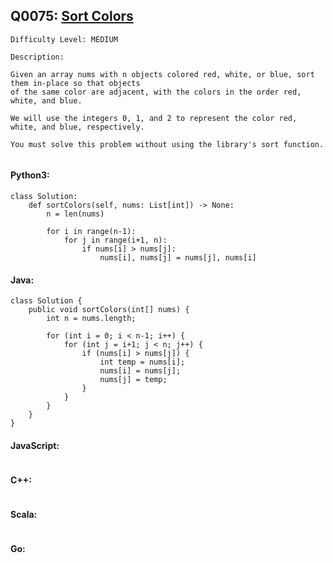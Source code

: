 ## Q0075: [Sort Colors](https://leetcode.com/problems/sort-colors/)

```
Difficulty Level: MEDIUM
```

```
Description:

Given an array nums with n objects colored red, white, or blue, sort them in-place so that objects
of the same color are adjacent, with the colors in the order red, white, and blue.

We will use the integers 0, 1, and 2 to represent the color red, white, and blue, respectively.

You must solve this problem without using the library's sort function.


```

#### Python3:

```
class Solution:
    def sortColors(self, nums: List[int]) -> None:
        n = len(nums)

        for i in range(n-1):
            for j in range(i+1, n):
                if nums[i] > nums[j]:
                    nums[i], nums[j] = nums[j], nums[i]
```

#### Java:

```
class Solution {
    public void sortColors(int[] nums) {
        int n = nums.length;

        for (int i = 0; i < n-1; i++) {
            for (int j = i+1; j < n; j++) {
                if (nums[i] > nums[j]) {
                    int temp = nums[i];
                    nums[i] = nums[j];
                    nums[j] = temp;
                }
            }
        }
    }
}
```

#### JavaScript:

```

```

#### C++:

```

```

#### Scala:

```

```

#### Go:

```

```